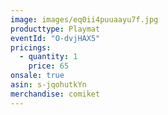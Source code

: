 ```yaml
---
image: images/eq0ii4puuaayu7f.jpg
producttype: Playmat
eventId: "O-dvjHAX5"
pricings:
  - quantity: 1
    price: 65
onsale: true
asin: s-jqohutkYn
merchandise: comiket
---
```

